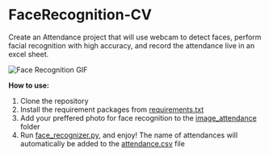 # FaceRecognition-CV
Create an Attendance project that will use webcam to detect faces, perform facial recognition with high accuracy, and record the attendance live in an excel sheet.

![Face Recognition GIF](./thumbnails/face_recognizer.gif)

**How to use:** 
1. Clone the repository
2. Install the requirement packages from [requirements.txt](./requirements.txt)
3. Add your preffered photo for face recognition to the [image_attendance](./images_attendance/) folder
6. Run [face_recognizer.py](./face_recognizer.py), and enjoy! The name of attendances will automatically be added to the [attendance.csv](./attendance.csv) file

